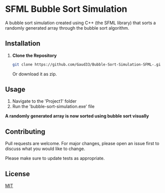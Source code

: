 # SFML Bubble Sort Simulation

A bubble sort simulation created using C++ (the SFML library) that sorts a randomly generated array through the bubble sort algorithm.


## Installation

1. **Clone the Repository**

    ```bash
    git clone https://github.com/Gaud33/Bubble-Sort-Simulation-SFML-.git
    ```
    Or download it as zip.


## Usage

1. Navigate to the 'Project1' folder
2. Run the 'bubble-sort-simulation.exe' file
   
**A randomly generated array is now sorted using bubble sort visually**


## Contributing

Pull requests are welcome. For major changes, please open an issue first
to discuss what you would like to change.

Please make sure to update tests as appropriate.

## License

[MIT](https://choosealicense.com/licenses/mit/)
